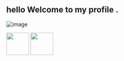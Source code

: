 ##  hello  Welcome to my profile .

![image](https://64.media.tumblr.com/e62fa69d4ff6601929e5bcd29d539884/10dc1dbd9ecdf940-85/s640x960/2b6e83029b1a6ce773ea99463f9e53aa9c026041.gif)


<a href="https://discord.gg/jfT8RmwswH"><img src="https://upload.wikimedia.org/wikipedia/fr/thumb/0/05/Discord.svg/1200px-Discord.svg.png" width="60"></a> <a
href="https://twitter.com/espadashx064"><img src="http://assets.stickpng.com/images/580b57fcd9996e24bc43c53e.png" width="60"></a>
